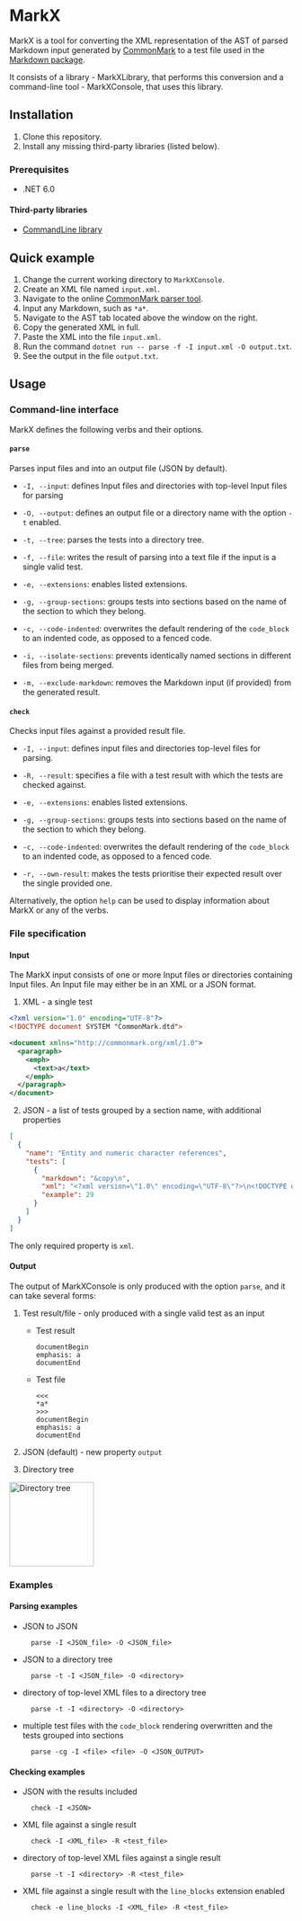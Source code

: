 # MarkX

MarkX is a tool for converting the XML representation of the AST of parsed Markdown input generated by [CommonMark](https://commonmark.org/) to a test file used in the [Markdown package](https://github.com/Witiko/markdown).

It consists of a library - MarkXLibrary, that performs this conversion and a command-line tool - MarkXConsole, that uses this library.

## Installation

1. Clone this repository.
2. Install any missing third-party libraries (listed below).

### Prerequisites

- .NET 6.0

#### Third-party libraries

- [CommandLine library](https://github.com/commandlineparser/commandline)

## Quick example

1. Change the current working directory to `MarkXConsole`.
2. Create an XML file named `input.xml`.
3. Navigate to the online [CommonMark parser tool](https://spec.commonmark.org/dingus/).
4. Input any Markdown, such as `*a*`.
5. Navigate to the AST tab located above the window on the right.
6. Copy the generated XML in full.
7. Paste the XML into the file `input.xml`.
8. Run the command `dotnet run -- parse -f -I input.xml -O output.txt`.
9. See the output in the file `output.txt`.

## Usage

### Command-line interface

MarkX defines the following verbs and their options.

#### `parse` 
Parses input files and into an output file (JSON by default).

- `-I, --input`: defines Input files and directories with top-level Input files for parsing

- `-O, --output`: defines an output file or a directory name with the option `-t` enabled.
- `-t, --tree`: parses the tests into a directory tree.
- `-f, --file`: writes the result of parsing into a text file if the input is a single valid test.
- `-e, --extensions`: enables listed extensions.
- `-g, --group-sections`: groups tests into sections based on the name of the section to which they belong.
- `-c, --code-indented`: overwrites the default rendering of the `code_block` to an indented code, as opposed to a fenced code.
- `-i, --isolate-sections`: prevents identically named sections in different files from being merged.
- `-m, --exclude-markdown`: removes the Markdown input (if provided) from the generated result.

#### `check`
Checks input files against a provided result file.

- `-I, --input`: defines input files and directories top-level files for parsing.

- `-R, --result`: specifies a file with a test result with which the tests are checked against.
- `-e, --extensions`: enables listed extensions.
- `-g, --group-sections`: groups tests into sections based on the name of the section to which they belong.
- `-c, --code-indented`: overwrites the default rendering of the `code_block` to an indented code, as opposed to a fenced code.
- `-r, --own-result`: makes the tests prioritise their expected result over the single provided one.

Alternatively, the option `help` can be used to display information about MarkX or any of the verbs.

### File specification

#### Input

The MarkX input consists of one or more Input files or directories containing Input files. An Input file may either be in an XML or a JSON format.

1. XML - a single test

``` xml
<?xml version="1.0" encoding="UTF-8"?>
<!DOCTYPE document SYSTEM "CommonMark.dtd">

<document xmlns="http://commonmark.org/xml/1.0">
  <paragraph>
    <emph>
      <text>a</text>
    </emph>
  </paragraph>
</document>
```

2. JSON - a list of tests grouped by a section name, with additional properties

``` JSON
[
  {
    "name": "Entity and numeric character references",
    "tests": [
      {
        "markdown": "&copy\n",
        "xml": "<?xml version=\"1.0\" encoding=\"UTF-8\"?>\n<!DOCTYPE document SYSTEM \"CommonMark.dtd\">\n\n<document xmlns=\"http://commonmark.org/xml/1.0\">\n  <paragraph>\n    <text>&amp;</text>\n    <text>copy</text>\n  </paragraph>\n</document>\n",
        "example": 29
      }
    ]
  }
]
```

The only required property is `xml`.

#### Output

The output of MarkXConsole is only produced with the option `parse`, and it can take several forms:

1. Test result/file - only produced with a single valid test as an input

    - Test result

        ```
        documentBegin
        emphasis: a
        documentEnd
        ```

    - Test file

        ```
        <<<
        *a*
        >>>
        documentBegin
        emphasis: a
        documentEnd
        ```
       

2. JSON (default) - new property `output`
3. Directory tree

<picture>
  <source media="(prefers-color-scheme: dark)" srcset="https://github.com/lostenderman/MarkX/assets/36799087/be6b4d65-5397-48ba-b703-504ab687e60a">
  <source media="(prefers-color-scheme: light)" srcset="https://github.com/lostenderman/MarkX/assets/36799087/590f5ef1-ced5-4cbe-a924-6e8ab4770bc5">
  <img alt="Directory tree" src="https://user-images.githubusercontent.com/25423296/163456779-a8556205-d0a5-45e2-ac17-42d089e3c3f8.png" width="150">
</picture>

### Examples

#### Parsing examples

- JSON to JSON

        parse -I <JSON_file> -O <JSON_file>

- JSON to a directory tree

        parse -t -I <JSON_file> -O <directory>

- directory of top-level XML files to a directory tree

        parse -t -I <directory> -O <directory>

- multiple test files with the `code_block` rendering overwritten and the tests grouped into sections

        parse -cg -I <file> <file> -O <JSON_OUTPUT>

#### Checking examples

- JSON with the results included

        check -I <JSON>

- XML file against a single result

        check -I <XML_file> -R <test_file>

- directory of top-level XML files against a single result

        parse -t -I <directory> -R <test_file>

- XML file against a single result with the `line_blocks` extension enabled

        check -e line_blocks -I <XML_file> -R <test_file>

